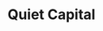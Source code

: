 ---
layout: firm_page
title: "Quiet Capital"
id: "quiet.com"
permalink: "/quietcapitalquiet.com/"
website: "https://www.quiet.com"
offices: "San Francisco (United States), New York (United States)"
investment_stages: "Seed, Series A"
portfolio_companies: ""
portfolio_link: "https://quiet.com/portfolio/"
investment_markets: "Investment Management"
founded_year: "null"
description: "Quiet Capital invests in remarkable founders from day zero. They are builders who aim to move the world forward with quiet capital."
linkedin: "https://www.linkedin.com/company/quiet-capital"
twitter: ""
instagram: ""
team_page: ""
investor_type: "Venture Capital"
crunchbase: ""
pitchbook: ""

# SEO Optimization
meta_title: "Quiet Capital - VC Firm - projectstartups.com"
meta_description: "Quiet Capital, Quiet Capital invests in remarkable founders from day zero. They are builders who aim to move the world forward with quiet capital...."
meta_keywords: "Quiet Capital, Investment Management, VC firm, venture capital, startup investor, projectstartups.com"
canonical_url: "https://vc.projectstartups.com/quietcapitalquiet.com/"
---